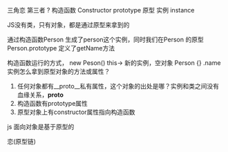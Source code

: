 三角恋
第三者 ? 构造函数 Constructor
prototype 原型
实例 instance 

JS没有类，只有对象，都是通过原型来拿到的

通过构造函数Person 生成了person这个实例，同时我们在Person 的原型 Person.prototype 
定义了getName方法

构造函数运行的方式， new Peson() this-> 新的实例，空对象 Person {} .name 
实例怎么拿到原型对象的方法或属性？
1. 任何对象都有__proto__私有属性，这个对象的出处是哪？实例和类之间没有血缘关系，__proto__
2. 构造函数有prototype属性
3. 原型对象上有constructor属性指向构造函数

js 面向对象是基于原型的

恋(原型链)